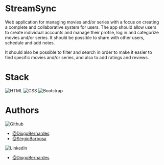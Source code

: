 # StreamSync

Web application for managing movies and/or series with a focus on creating a complete and collaborative system for users. The app should allow users to create individual accounts and manage their profile, log in and categorize movies and/or series.
It should be possible to share with other users, schedule and add notes.

It should also be possible to filter and search in order to make it easier to find specific movies and/or series, and also to add ratings and reviews.

# Stack
![HTML](https://img.shields.io/badge/HTML5-E34F26?style=for-the-badge&logo=html5&logoColor=white)
![CSS](https://img.shields.io/badge/CSS3-1572B6?style=for-the-badge&logo=css3&logoColor=white)
![Bootstrap](https://img.shields.io/badge/Bootstrap-563D7C?style=for-the-badge&logo=bootstrap&logoColor=white)

# Authors

![Github](https://img.shields.io/badge/GitHub-100000?style=for-the-badge&logo=github&logoColor=white)

- [@DiogoBernardes](https://github.com/DiogoBernardes)
- [@SérgioBarbosa](https://github.com/Oigres2)

![LinkedIn](https://img.shields.io/badge/LinkedIn-0077B5?style=for-the-badge&logo=linkedin&logoColor=white)
- [@DiogoBernardes](https://www.linkedin.com/in/diogo-bernardes-48225a292/)
